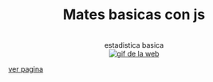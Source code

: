<div align="center">
	<h1>Mates basicas con js</h1>
  <br><span>estadistica basica</span><br>
	<a href="#"><img src="https://media.giphy.com/media/lLfaDybrEJgPM43vxi/giphy.gif" alt="gif de la web"></a>
</div>

[ver pagina](https://nekoshooter.github.io/matJs/estadisticaBasica/calcularPMM.html)